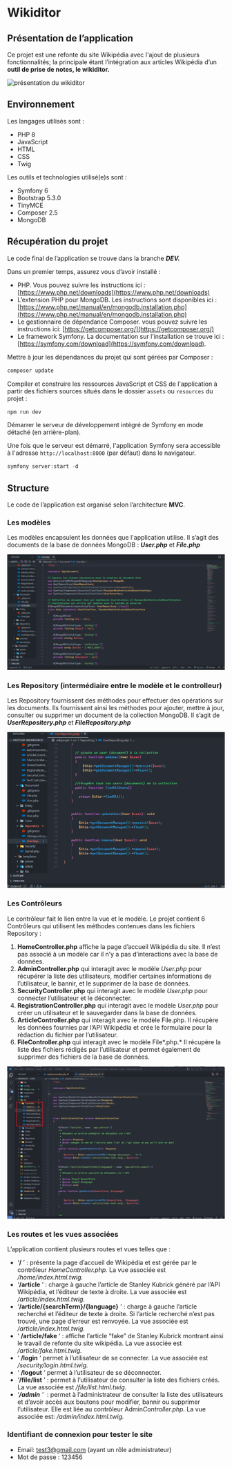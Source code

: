 # Wikiditor

## Présentation de l’application

Ce projet est une refonte du site Wikipédia avec l'ajout de plusieurs fonctionnalités; la principale étant l’intégration aux articles Wikipédia d’un **outil de prise de notes, le wikiditor.**

![présentation du wikiditor](..\public\assets\img\wikiditor.jpg)

## Environnement

Les langages utilisés sont :

- PHP 8
- JavaScript
- HTML
- CSS
- Twig

Les outils et technologies utilisé(e)s sont : 

- Symfony 6
- Bootstrap 5.3.0
- TinyMCE
- Composer 2.5
- MongoDB

## Récupération du projet

Le code final de l’application se trouve dans la branche ***DEV.***

Dans un premier temps, assurez vous d’avoir installé :

- PHP. Vous pouvez suivre les instructions ici : [https://www.php.net/downloads](https://www.php.net/downloads)
- L’extension PHP pour MongoDB. Les instructions sont disponibles ici : [https://www.php.net/manual/en/mongodb.installation.php](https://www.php.net/manual/en/mongodb.installation.php)
- Le gestionnaire de dépendance Composer.  vous pouvez suivre les instructions ici: [https://getcomposer.org/](https://getcomposer.org/)
- Le framework Symfony. La documentation sur l’installation se trouve ici : [https://symfony.com/download](https://symfony.com/download).

Mettre à jour les dépendances du projet qui sont gérées par Composer :

```jsx
composer update
```

Compiler et construire les ressources JavaScript et CSS de l'application à partir des fichiers sources situés dans le dossier `assets` ou `resources` du projet :

```jsx
npm run dev
```

Démarrer le serveur de développement intégré de Symfony en mode détaché (en arrière-plan).

Une fois que le serveur est démarré, l'application Symfony sera accessible à l'adresse `http://localhost:8000` (par défaut) dans le navigateur.

```jsx
symfony server:start -d
```

## Structure

Le code de l’application est organisé selon l’architecture **MVC**.

### Les modèles

Les modèles encapsulent les données que l'application utilise. Il s’agit des documents de la base de données MongoDB : ***User.php*** et ***File.php***

![Modèle User.php](public\assets\img\Modele_User.png)

### Les Repository (intermédiaire entre le modèle et le controlleur)

Les Repository fournissent des méthodes pour effectuer des opérations sur les documents. Ils fournissent ainsi les méthodes pour ajouter, mettre à jour, consulter ou supprimer un document de la collection MongoDB. Il s’agit de ***UserRepositery.php*** et ***FileRepository.php***

![Repository UserRepository.php](public\assets\img\Repo_UserRepository.png)

### Les Contrôleurs

Le contrôleur fait le lien entre la vue et le modèle. Le projet contient 6 Contrôleurs qui utilisent les méthodes contenues dans les fichiers Repository : 

1. **HomeController.php** affiche la page d’accueil Wikipédia du site. Il n’est pas associé à un modèle car il n’y a pas d’interactions avec la base de données.
2. **AdminController.php** qui interagit avec le modèle *User.php* pour récupérer la liste des utilisateurs, modifier certaines informations de l’utilisateur, le bannir, et le supprimer de la base de données.
3. **SecurityController.php** qui interagit avec le modèle *User.php* pour connecter l’utilisateur et le déconnecter.
4. **RegistrationController.php** qui interagit avec le modèle *User.php* pour créer un utilisateur et le sauvegarder dans la base de données.
5. **ArticleController.php** qui interagit avec le modèle File.php. Il récupère les données fournies par l’API Wikipédia et crée le formulaire pour la rédaction du fichier par l’utilisateur.
6. **FileController.php** qui interagit avec le modèle File*.php.* Il récupère la liste des fichiers rédigés par l’utilisateur et permet également de supprimer des fichiers de la base de données.

![Controlleur articleController.php](public\assets\img\ArticleController.jpg)

### Les routes et les vues associées

L’application contient plusieurs routes et vues telles que :

- ‘**/** ’ : présente la page d’accueil de Wikipédia et est gérée par le contrôleur *HomeController.php.* La vue associée est */home/index.html.twig.*
- ‘**/article** ’ :  charge à gauche l’article de Stanley Kubrick généré par l’API Wikipédia, et l’éditeur de texte à droite.  La vue associée est */article/index.html.twig.*
- ‘**/article/{searchTerm}/{language}** ’ : charge à gauche l’article recherché et l’éditeur de texte à droite. Si l’article recherché n’est pas trouvé, une page d’erreur est renvoyée. La vue associée est */article/index.html.twig.*
- ‘ **/article/fake** ‘ : affiche l’article “fake” de Stanley Kubrick montrant ainsi le travail de refonte du site wikipédia. La vue associée est */article/fake.html.twig.*
- ‘ **/login** ‘ permet à l’utilisateur de se connecter. La vue associée est */security/login.html.twig.*
- ‘ **/logout** ‘ permet à l’utilisateur de se déconnecter.
- ‘**/file/list** ’ : permet à l’utilisateur de consulter la liste des fichiers créés. La vue associée est  */file/list.html.twig*.
- ‘***/admin** ’*  : permet à l’administrateur de consulter la liste des utilisateurs et d’avoir accès aux boutons pour modifier, bannir ou supprimer l’utilisateur. Elle est liée au contrôleur Admin*Controller.php.* La vue associée est: */admin/index.html.twig.*


### Identifiant de connexion pour tester le site

- Email: [test3@gmail.com](mailto:test3@gmail.com) (ayant un rôle administrateur)
- Mot de passe : 123456

